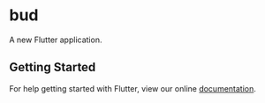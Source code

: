 # bud

A new Flutter application.

## Getting Started

For help getting started with Flutter, view our online
[documentation](https://flutter.io/).

